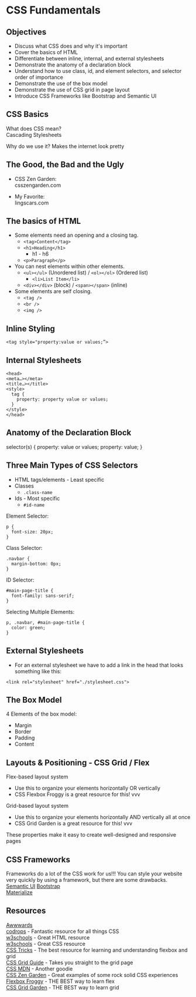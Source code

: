 # CSS Fundamentals

## Objectives

- Discuss what CSS does and why it's important
- Cover the basics of HTML
- Differentiate between inline, internal, and external stylesheets
- Demonstrate the anatomy of a declaration block
- Understand how to use class, id, and element selectors, and selector order of importance
- Demonstrate the use of the box model
- Demonstrate the use of CSS grid in page layout
- Introduce CSS Frameworks like Bootstrap and Semantic UI

## CSS Basics

What does CSS mean?  
Cascading Stylesheets

Why do we use it?
Makes the internet look pretty

## The Good, the Bad and the Ugly

- CSS Zen Garden:  
  csszengarden.com

- My Favorite:  
  lingscars.com

## The basics of HTML

- Some elements need an opening and a closing tag.
  - `<tag>Content</tag>`
  - `<h1>Heading</h1>`
    - h1 - h6
  - `<p>Paragraph</p>`
- You can nest elements within other elements.
  - `<ul></ul>` (Unordered list) / `<ol></ol>` (Ordered list)
    - `<li>List Item</li>`
  - `<div></div>` (block) / `<span></span>` (inline)
- Some elements are self closing.
  - `<tag />`
  - `<br />`
  - `<img />`

## Inline Styling

```
<tag style="property:value or values;”>
```

## Internal Stylesheets

```
<head>
<meta…></meta>
<title…></title>
<style>
  tag {
    property: property value or values;
  }
</style>
</head>
```

## Anatomy of the Declaration Block

selector(s) { <!--rule set-->
property: value or values; <!--declaration-->
property: value; <!--declaration-->
}

## Three Main Types of CSS Selectors

- HTML tags/elements - Least specific
- Classes
  - `.class-name`
- Ids - Most specific
  - `#id-name`

Element Selector:

```
p {
  font-size: 20px;
}
```

Class Selector:

```
.navbar {
  margin-bottom: 0px;
}
```

ID Selector:

```
#main-page-title {
  font-family: sans-serif;
}
```

Selecting Multiple Elements:

```
p, .navbar, #main-page-title {
  color: green;
}
```

## External Stylesheets

- For an external stylesheet we have to add a link in the head that looks something like this:

```
<link rel="stylesheet" href="./stylesheet.css">
```

## The Box Model

4 Elements of the box model:

- Margin
- Border
- Padding
- Content

## Layouts & Positioning - CSS Grid / Flex

Flex-based layout system

- Use this to organize your elements horizontally OR vertically
- CSS Flexbox Froggy is a great resource for this! vvv

Grid-based layout system

- Use this to organize your elements horizontally AND vertically all at once
- CSS Grid Garden is a great resource for this! vvv

These properties make it easy to create well-designed and responsive pages

## CSS Frameworks

Frameworks do a lot of the CSS work for us!!!
You can style your website very quickly by using a framework, but there are some drawbacks.  
[Semantic UI](https://semantic-ui.com/)
[Bootstrap](https://getbootstrap.com/)  
[Materialize](https://materializecss.com/)

## Resources

[Awwwards](https://www.awwwards.com/)  
[codrops](https://tympanus.net/codrops/css_reference/) - Fantastic resource for all things CSS  
[w3schools](https://www.w3schools.com/html/default.asp) - Great HTML resource  
[w3schools](https://www.w3schools.com/html/html_elements.asp) - Great CSS resource  
[CSS Tricks](https://css-tricks.com/) - The best resource for learning and understanding flexbox and grid  
[CSS Grid Guide](https://css-tricks.com/snippets/css/complete-guide-grid/) - Takes you straight to the grid page  
[CSS MDN](https://developer.mozilla.org/en-US/docs/Web/CSS) - Another goodie  
[CSS Zen Garden](http://www.csszengarden.com/) - Great examples of some rock solid CSS experiences  
[Flexbox Froggy](https://flexboxfroggy.com/) - THE BEST way to learn flex  
[CSS Grid Garden](http://cssgridgarden.com/) - THE BEST way to learn grid
